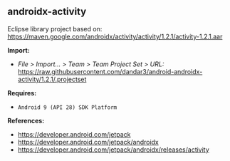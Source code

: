 ## androidx-activity

Eclipse library project based on:<br/>
https://maven.google.com/androidx/activity/activity/1.2.1/activity-1.2.1.aar

**Import:**
- _File > Import... > Team > Team Project Set > URL:_<br/>
  https://raw.githubusercontent.com/dandar3/android-androidx-activity/1.2.1/.projectset

**Requires:**
- `Android 9 (API 28) SDK Platform`

**References:**
- https://developer.android.com/jetpack
- https://developer.android.com/jetpack/androidx
- https://developer.android.com/jetpack/androidx/releases/activity